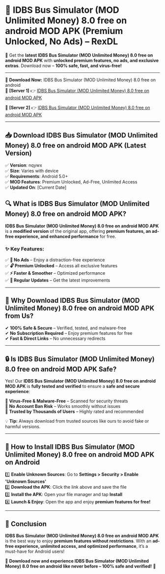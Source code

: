 # 🚀 IDBS Bus Simulator (MOD Unlimited Money) 8.0 free on android MOD APK (Premium Unlocked, No Ads) – RexDL 

🎯 Get the **latest IDBS Bus Simulator (MOD Unlimited Money) 8.0 free on android MOD APK** with **unlocked premium features, no ads, and exclusive extras**. Download now – **100% safe, fast, and virus-free!**  

---

🔽 **Download Now:** IDBS Bus Simulator (MOD Unlimited Money) 8.0 free on android  
🔹 **[Server 1]** 👉 [IDBS Bus Simulator (MOD Unlimited Money) 8.0 free on android MOD APK](https://apkcomod.com?title=IDBS_Bus_Simulator_(MOD_Unlimited_Money)_8.0_free_on_android)  

🔹 **[Server 2]** 👉 [IDBS Bus Simulator (MOD Unlimited Money) 8.0 free on android MOD APK](https://apkcomod.com?title=IDBS_Bus_Simulator_(MOD_Unlimited_Money)_8.0_free_on_android)  

---
## 📥 Download IDBS Bus Simulator (MOD Unlimited Money) 8.0 free on android MOD APK (Latest Version)  

✅ **Version**: nqywx  
✅ **Size**: Varies with device  
✅ **Requirements**: Android 5.0+  
✅ **MOD Features**: Premium Unlocked, Ad-Free, Unlimited Access  
✅ **Updated On**: [Current Date]  

## 🔍 What is IDBS Bus Simulator (MOD Unlimited Money) 8.0 free on android MOD APK?  

**IDBS Bus Simulator (MOD Unlimited Money) 8.0 free on android MOD APK** is a **modified version** of the original app, offering **premium features, an ad-free experience, and enhanced performance** for free.  

### ✨ Key Features:  

✅ **🚫 No Ads** – Enjoy a distraction-free experience  
✅ **🔓 Premium Unlocked** – Access all exclusive features  
✅ **⚡ Faster & Smoother** – Optimized performance  
✅ **🔄 Regular Updates** – Get the latest improvements  

---

## 🌟 Why Download IDBS Bus Simulator (MOD Unlimited Money) 8.0 free on android MOD APK from Us?  

✔ **100% Safe & Secure** – Verified, tested, and malware-free  
✔ **No Subscription Required** – Enjoy premium features for free  
✔ **Fast & Direct Links** – No unnecessary redirects  

---

## 🔒 Is IDBS Bus Simulator (MOD Unlimited Money) 8.0 free on android MOD APK Safe?  

Yes! Our **IDBS Bus Simulator (MOD Unlimited Money) 8.0 free on android MOD APK** is **fully tested and verified** to ensure a **safe and secure experience**:  

🔹 **Virus-Free & Malware-Free** – Scanned for security threats  
🔹 **No Account Ban Risk** – Works smoothly without issues  
🔹 **Trusted by Thousands of Users** – Highly rated and recommended  

💡 **Tip:** Always download from trusted sources like ours to avoid fake or harmful versions.  

---

## 📲 How to Install IDBS Bus Simulator (MOD Unlimited Money) 8.0 free on android MOD APK on Android  

1️⃣ **Enable Unknown Sources**: Go to **Settings > Security > Enable 'Unknown Sources'**  
2️⃣ **Download the APK**: Click the link above and save the file  
3️⃣ **Install the APK**: Open your file manager and tap **Install**  
4️⃣ **Launch & Enjoy**: Open the app and enjoy **premium features for free!**  

---

## 🚀 Conclusion  

**IDBS Bus Simulator (MOD Unlimited Money) 8.0 free on android MOD APK** is the best way to enjoy **premium features without restrictions**. With an **ad-free experience, unlimited access, and optimized performance**, it’s a must-have for Android users!  

🔻 **Download now and experience IDBS Bus Simulator (MOD Unlimited Money) 8.0 free on android like never before – 100% safe and verified!** 🔻  
